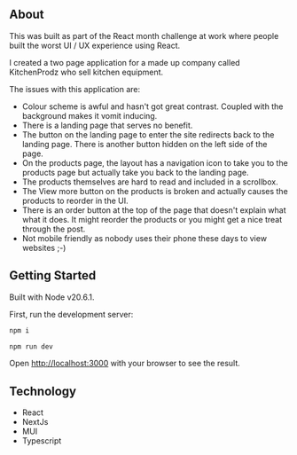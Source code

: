 ## About

This was built as part of the React month challenge at work where people built the worst UI / UX experience using React.

I created a two page application for a made up company called KitchenProdz who sell kitchen equipment.

The issues with this application are:

- Colour scheme is awful and hasn't got great contrast. Coupled with the background makes it vomit inducing.
- There is a landing page that serves no benefit.
- The button on the landing page to enter the site redirects back to the landing page. There is another button hidden on the left side of the page.
- On the products page, the layout has a navigation icon to take you to the products page but actually take you back to the landing page.
- The products themselves are hard to read and included in a scrollbox.
- The View more button on the products is broken and actually causes the products to reorder in the UI.
- There is an order button at the top of the page that doesn't explain what what it does. It might reorder the products or you might get a nice treat through the post.
- Not mobile friendly as nobody uses their phone these days to view websites ;-)

## Getting Started

Built with Node v20.6.1.

First, run the development server:

```bash
npm i

npm run dev
```

Open [http://localhost:3000](http://localhost:3000) with your browser to see the result.

## Technology

- React
- NextJs
- MUI
- Typescript
